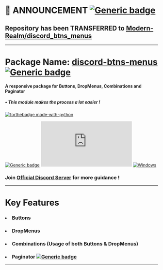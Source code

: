 # 📢 ANNOUNCEMENT [![Generic badge](https://img.shields.io/badge/ARCHIVED-ff0000.svg)](https://shields.io/)

## Repository has been TRANSFERRED to [Modern-Realm/discord_btns_menus](https://github.com/Modern-Realm/discord_btns_menus)

<hr/>

# Package Name: <a href='https://pypi.org/project/discord-btns-menus/'> discord-btns-menus</a> [![Generic badge](https://img.shields.io/badge/RENAMED-lime.svg)](https://shields.io/)

#### A responsive package for Buttons, DropMenus, Combinations and Paginator

##### • This module makes the process a lot easier !

[![forthebadge made-with-python](http://ForTheBadge.com/images/badges/made-with-python.svg)](https://www.python.org/)

[![Generic badge](https://img.shields.io/badge/Python-3.8-blue.svg)](https://shields.io/)
[![GitHub license](https://badgen.net/github/license/Naereen/Strapdown.js)](https://github.com/Naereen/StrapDown.js/blob/master/LICENSE)
[![Windows](https://svgshare.com/i/ZhY.svg)](https://svgshare.com/i/ZhY.svg)

### Join [Official Discord Server](https://discord.gg/GVMWx5EaAN) for more guidance !

<hr/>

# Key Features

### <li> Buttons </li>

### <li> DropMenus </li>

### <li> Combinations (Usage of both Buttons & DropMenus) </li>

### <li> Paginator [![Generic badge](https://img.shields.io/badge/NEW-gold.svg)](https://shields.io/) </li>

<hr/>
